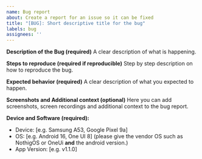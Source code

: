 ```yaml
---
name: Bug report
about: Create a report for an issue so it can be fixed
title: "[BUG]: Short descriptive title for the bug"
labels: bug
assignees: ''
---
```


**Description of the Bug (required)**
A clear description of what is happening.

**Steps to reproduce (required if reproducible)**
Step by step description on how to reproduce the bug.

**Expected behavior (required)**
A clear description of what you expected to happen.

**Screenshots and Additional context (optional)**
Here you can add screenshots, screen recordings and additional context to the bug report.

**Device and Software (required):**
 - Device: [e.g. Samsung A53, Google Pixel 9a]
 - OS: [e.g. Android 16, One UI 8] (please give the vendor OS such as NothigOS or OneUi **and** the android version.)
 - App Version: [e.g. v1.1.0] 